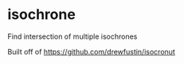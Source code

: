 # isochrone
Find intersection of multiple isochrones

Built off of https://github.com/drewfustin/isocronut
